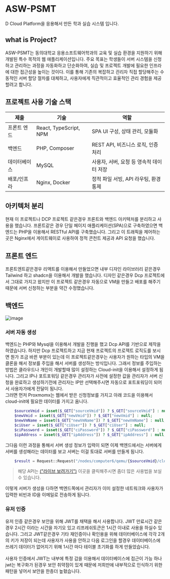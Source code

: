 # ASW-PSMT
D Cloud Platform을 응용해서 만든 학과 실습 시스템 입니다.

## what is Project?
ASW-PSMT는 동의대학교 응용소프트웨어학과의 교육 및 실습 환경을 지원하기 위해 개발된 특수 목적의 웹 애플리케이션입니다. 주요 목표는 학생들이 서버 시스템을 신청하고 관리하는 과정을 자동화하고 단순화하여, 실습 및 프로젝트 개발에 필요한 인프라에 대한 접근성을 높이는 것이다. 이를 통해 기존의 복잡하고 괸리자 직접 할당해주는 수동적인 서버 할당 절차를 대체하고, 사용자에게 직관적이고 효율적인 관리 경험을 제공할려고 합니다.

## 프로젝트 사용 기술 스택
|제출|기술|역할|
|--------|-------|------|
|프론트 엔드| 	React, TypeScript, NPM | SPA UI 구성, 상태 관리, 모듈화|
|백엔드| 	PHP, Composer | REST API, 비즈니스 로직, 인증 처리|
|데이터베이스| 	MySQL | 사용자, 서버, 요청 등 영속적 데이터 저장|
|배포/인프라| 	Nginx, Docker | 	정적 파일 서빙, API 라우팅, 환경 통제|

## 아키텍처 분리
현재 이 프로젝트나 DCP 프로젝트 같은경우 프론트와 백엔드 아키텍처를 분리하고 사용을 했습니다. 프론트같은 경우 단일 페이지 애플리케이션(SPA)으로 구축하였으면 백엔드는 PHP을 이용해서 RESTful API를 구축했습니다. 그리고 이 트래픽을 제어하는 곳은 Nginx에서 게이트웨이로 사용하여 정적 콘천트 제공과 API 요청을 했습니다.

## 프론트 엔드
프론트엔트같은경우 리액트를 이용해서 만들었으면 내부 디자인 라이브러리 같은경우 Tailwind 하고 shadcn을 이용해서 개발을 했습니다. 디자인 같은경우 Dcp 프로젝트에서 그대로 가지고 왔지만 이 프로젝트 같은경우 자동으로 VM을 만들고 배포를 해주기 때문에 서버 신청하는 부분을 약간 수정했습니다.

## 백엔드
![image](https://github.com/user-attachments/assets/8353e254-a6f9-4f17-9e54-1b4273177e20)

### 서버 자동 생성
백엔드는 PHP와 Mysql을 이용해서 개발을 진행을 했고 Dcp API를 기반으로 제작을 하였습니다. 하지만 Dcp 프로젝트하고 지금 현재 프로젝트의 프로젝트 로직도를 보시면 뭔가 조금 바뀐 부분이 있는데 이 프로젝트같은경우는 사용자가 원하는 타입의 VM을 클론을 해서 정보를 주입을 해서 서버를 생성하는 방식입니다. 그래서 정보를 주입하는 방법은 클라우드나 개인이 개발할때 많이 설정하는 Cloud-init을 이용해서 설정하게 됨니다. 그리고 IP나 포트포워딩 같은경우 관리자가 사전에 설정한 값을 관리자가 서버 신청을 완료하고 생성하기전에 관리자는 IP만 선택해주시면 자동으로 포트포워딩이 되어서 사용자가에게 전달이 됨니다.&nbsp;  
그러면 먼저 Proxmomx는 웹에서 받은 신청정보를 가지고 아래 코드을 이용해서 cloud-init에 필요한 데이터를 가지고 옴니다.
```php
    $sourceVmid = isset($_GET["sourceVmid"]) ? $_GET["sourceVmid"] : null;
    $newVmid = isset($_GET["newVmid"]) ? $_GET["newVmid"] : null;
    $newVmName = isset($_GET["newVmName"]) ? $_GET["newVmName"] : null;
    $ciUser = isset($_GET["ciUser"]) ? $_GET["ciUser"] : null;
    $ciPassword = isset($_GET["ciPassword"]) ? $_GET["ciPassword"] : null;
    $ipAddress = isset($_GET["ipAddress"]) ? $_GET["ipAddress"] : null;

```
그다음 이런 과정을 통해서 서버 생성 정보가 입력이 되면 이제 백엔드에서는 서버에게 서버를 생성해라는 데이터를 보고 서버는 이걸 토대로 서버를 만들게 됨니다.
```php
    $result = Request::Request("/nodes/computer6/qemu/{$sourceVmid}/clone", $cloneParams, 'POST');
```
> 해당 API는 [("라이브 보려가기")](https://github.com/Saleh7/ProxmoxVE_PHP_API) 이곳을 클릭해주시면 좀더 많은 사용법을 보실수 있습니다.

이렇게 서버가 생성을 다하면 백엔드쪽에서 관리자가 이미 설정한 네트워크와 사용자가 입력한 비빈과 ID을 이메일로 전송하게 됨니다.

### 유저 인증
유저 인증 같은경우 보안을 위해 JWT를 채택을 해서 사용합니다. JWT 만료시간 같은경우 2시간 이라는 시간을 자기오 있고 리프레쉬토큰은 1시간 이내로 사용을 하실수 있습니다. 그리고 JWT같은경우 기타 재인증이나 확인용을 위해 데이터베이스에 각각 2개의 키가 저장이 되는데 사용자가 사용을 안하고 다음 로그인을 할경우 데이터베이스에 쓰레기 데이터가 없어지기 위해 1시간 마다 테이블 초기화를 하게 만들었습니다. &nbsp;  
&nbsp;  
사용자 인증에서 JWT는 내부에 특정 갑을 이용해서 데이터베이스에 접근이 가능 하나 jwt는 복구화가 된경우 보안 취약점이 있게 때문에 저희만에 내부적으로 인식하기 위한 패턴을 넣어서 보안을 한층더 높혔습니다.
